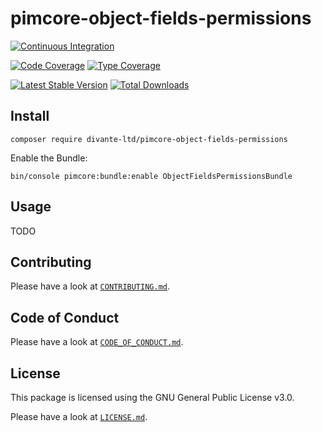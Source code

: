 # pimcore-object-fields-permissions

[![Continuous Integration](https://github.com/divanteltd/pimcore-object-fields-permissions/workflows/Continuous%20Integration/badge.svg)](https://github.com/divanteltd/pimcore-object-fields-permissions/actions)

[![Code Coverage](https://codecov.io/gh/divanteltd/pimcore-object-fields-permissions/branch/master/graph/badge.svg)](https://codecov.io/gh/divanteltd/pimcore-object-fields-permissions)
[![Type Coverage](https://shepherd.dev/github/divanteltd/pimcore-object-fields-permissions/coverage.svg)](https://shepherd.dev/github/divanteltd/pimcore-object-fields-permissions)

[![Latest Stable Version](https://poser.pugx.org/divanteltd/pimcore-object-fields-permissions/v/stable)](https://packagist.org/packages/divanteltd/pimcore-object-fields-permissions)
[![Total Downloads](https://poser.pugx.org/divanteltd/pimcore-object-fields-permissions/downloads)](https://packagist.org/packages/divanteltd/pimcore-object-fields-permissions)

## Install

```
composer require divante-ltd/pimcore-object-fields-permissions
```

Enable the Bundle:
```
bin/console pimcore:bundle:enable ObjectFieldsPermissionsBundle

```
## Usage

TODO

## Contributing

Please have a look at [`CONTRIBUTING.md`](.github/CONTRIBUTING.md).

## Code of Conduct

Please have a look at [`CODE_OF_CONDUCT.md`](.github/CODE_OF_CONDUCT.md).

## License

This package is licensed using the GNU General Public License v3.0.

Please have a look at [`LICENSE.md`](LICENSE.md).
